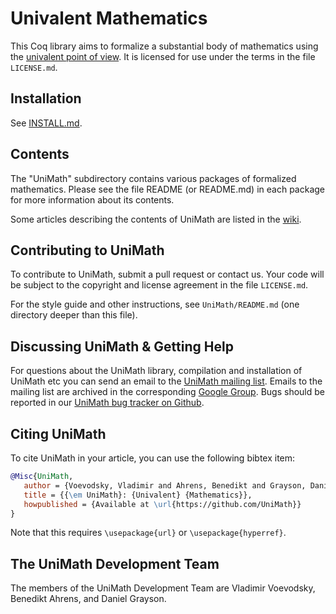 Univalent Mathematics
=====================

This Coq library aims to formalize a substantial body of mathematics using the
[univalent point of view](https://en.wikipedia.org/wiki/Univalent_foundations).
It is licensed for use under the terms in the file ```LICENSE.md```.

Installation
------------

See
[INSTALL.md](https://github.com/UniMath/UniMath/blob/master/INSTALL.md).

Contents
--------

The "UniMath" subdirectory contains various packages of formalized
mathematics. Please see the file README (or README.md) in each package for more
information about its contents.

Some articles describing the contents of UniMath are listed in the 
[wiki](https://github.com/UniMath/UniMath/wiki/Documentation:-Articles-describing-UniMath).

Contributing to UniMath
-----------------------

To contribute to UniMath, submit a pull request or contact us.  Your code will
be subject to the copyright and license agreement in the file ```LICENSE.md```.

For the style guide and other instructions, see
```UniMath/README.md``` (one directory deeper than this file).

Discussing UniMath & Getting Help
---------------------------------

For questions about the UniMath library, compilation and installation of UniMath etc
you can send an email to the [UniMath mailing list](mailto:univalent-mathematics@googlegroups.com).
Emails to the mailing list are archived in the corresponding
[Google Group](https://groups.google.com/forum/#!forum/univalent-mathematics).
Bugs should be reported in our [UniMath bug tracker on Github](https://github.com/UniMath/UniMath/issues).


Citing UniMath
--------------

To cite UniMath in your article, you can use the following bibtex item:
```bibtex
@Misc{UniMath,
   author = {Voevodsky, Vladimir and Ahrens, Benedikt and Grayson, Daniel and others},
   title = {{\em UniMath}: {Univalent} {Mathematics}},
   howpublished = {Available at \url{https://github.com/UniMath}}
}
```
Note that this requires ```\usepackage{url}``` or ```\usepackage{hyperref}```.


The UniMath Development Team
----------------------------

The members of the UniMath Development Team are Vladimir Voevodsky, Benedikt
Ahrens, and Daniel Grayson.
